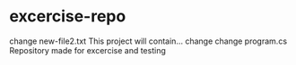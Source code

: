 # excercise-repo
change new-file2.txt
This project will contain...
change
change program.cs
Repository made for excercise and testing



